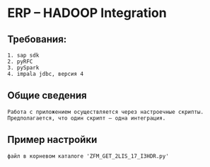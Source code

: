 ERP – HADOOP Integration
========================

Требования:
---------
    1. sap sdk
    2. pyRFC
    3. pySpark
    4. impala jdbc, версия 4

Общие сведения
--------------
    Работа с приложением осуществляется через настроечные скрипты. Предполагается, что один скрипт – одна интеграция.

Пример настройки
----------------
    файл в корневом каталоге 'ZFM_GET_2LIS_17_I3HDR.py'

